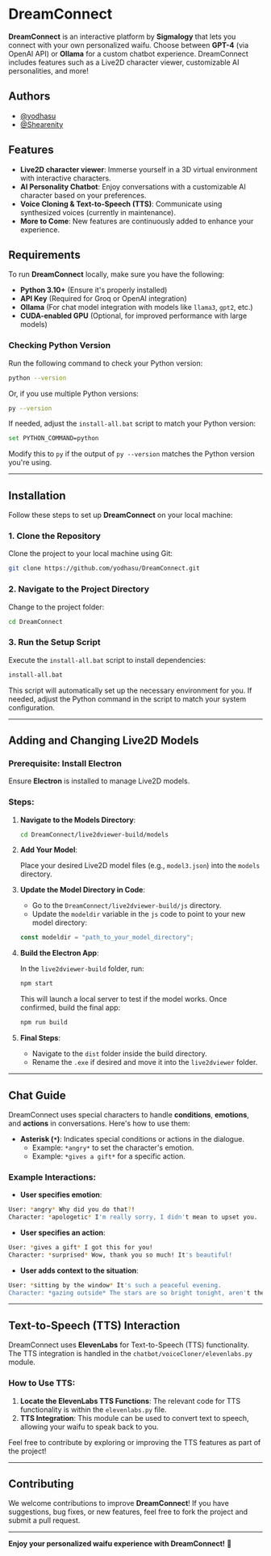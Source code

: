 
# DreamConnect

**DreamConnect** is an interactive platform by **Sigmalogy** that lets you connect with your own personalized waifu. Choose between **GPT-4** (via OpenAI API) or **Ollama** for a custom chatbot experience. DreamConnect includes features such as a Live2D character viewer, customizable AI personalities, and more!

## Authors

- [@yodhasu](https://github.com/yodhasu)
- [@Shearenity](https://github.com/Shearenity)

## Features

- **Live2D character viewer**: Immerse yourself in a 3D virtual environment with interactive characters.
- **AI Personality Chatbot**: Enjoy conversations with a customizable AI character based on your preferences.
- **Voice Cloning & Text-to-Speech (TTS)**: Communicate using synthesized voices (currently in maintenance).
- **More to Come**: New features are continuously added to enhance your experience.

## Requirements

To run **DreamConnect** locally, make sure you have the following:

- **Python 3.10+** (Ensure it's properly installed)
- **API Key** (Required for Groq or OpenAI integration)
- **Ollama** (For chat model integration with models like `llama3`, `gpt2`, etc.)
- **CUDA-enabled GPU** (Optional, for improved performance with large models)

### Checking Python Version

Run the following command to check your Python version:

```bash
python --version
```

Or, if you use multiple Python versions:

```bash
py --version
```

If needed, adjust the `install-all.bat` script to match your Python version:

```bash
set PYTHON_COMMAND=python
```

Modify this to `py` if the output of `py --version` matches the Python version you're using.

---

## Installation

Follow these steps to set up **DreamConnect** on your local machine:

### 1. Clone the Repository

Clone the project to your local machine using Git:

```bash
git clone https://github.com/yodhasu/DreamConnect.git
```

### 2. Navigate to the Project Directory

Change to the project folder:

```bash
cd DreamConnect
```

### 3. Run the Setup Script

Execute the `install-all.bat` script to install dependencies:

```bash
install-all.bat
```

This script will automatically set up the necessary environment for you. If needed, adjust the Python command in the script to match your system configuration.

---

## Adding and Changing Live2D Models

### Prerequisite: Install Electron

Ensure **Electron** is installed to manage Live2D models.

### Steps:

1. **Navigate to the Models Directory**:

   ```bash
   cd DreamConnect/live2dviewer-build/models
   ```

2. **Add Your Model**:

   Place your desired Live2D model files (e.g., `model3.json`) into the `models` directory.

3. **Update the Model Directory in Code**:

   - Go to the `DreamConnect/live2dviewer-build/js` directory.
   - Update the `modeldir` variable in the `js` code to point to your new model directory:

   ```javascript
   const modeldir = "path_to_your_model_directory";
   ```

4. **Build the Electron App**:

   In the `live2dviewer-build` folder, run:

   ```bash
   npm start
   ```

   This will launch a local server to test if the model works. Once confirmed, build the final app:

   ```bash
   npm run build
   ```

5. **Final Steps**:

   - Navigate to the `dist` folder inside the build directory.
   - Rename the `.exe` if desired and move it into the `live2dviewer` folder.

---

## Chat Guide

DreamConnect uses special characters to handle **conditions**, **emotions**, and **actions** in conversations. Here's how to use them:

- **Asterisk (`*`)**: Indicates special conditions or actions in the dialogue.
  - Example: `*angry*` to set the character's emotion.
  - Example: `*gives a gift*` for a specific action.

### Example Interactions:

- **User specifies emotion**:

```bash
User: *angry* Why did you do that?!
Character: *apologetic* I'm really sorry, I didn't mean to upset you.
```

- **User specifies an action**:

```bash
User: *gives a gift* I got this for you!
Character: *surprised* Wow, thank you so much! It's beautiful!
```

- **User adds context to the situation**:

```bash
User: *sitting by the window* It's such a peaceful evening.
Character: *gazing outside* The stars are so bright tonight, aren't they?
```

---

## Text-to-Speech (TTS) Interaction

DreamConnect uses **ElevenLabs** for Text-to-Speech (TTS) functionality. The TTS integration is handled in the `chatbot/voiceCloner/elevenlabs.py` module.

### How to Use TTS:

1. **Locate the ElevenLabs TTS Functions**: The relevant code for TTS functionality is within the `elevenlabs.py` file.
2. **TTS Integration**: This module can be used to convert text to speech, allowing your waifu to speak back to you.

Feel free to contribute by exploring or improving the TTS features as part of the project!

---

## Contributing

We welcome contributions to improve **DreamConnect**! If you have suggestions, bug fixes, or new features, feel free to fork the project and submit a pull request.

---

**Enjoy your personalized waifu experience with DreamConnect!** 🎉
